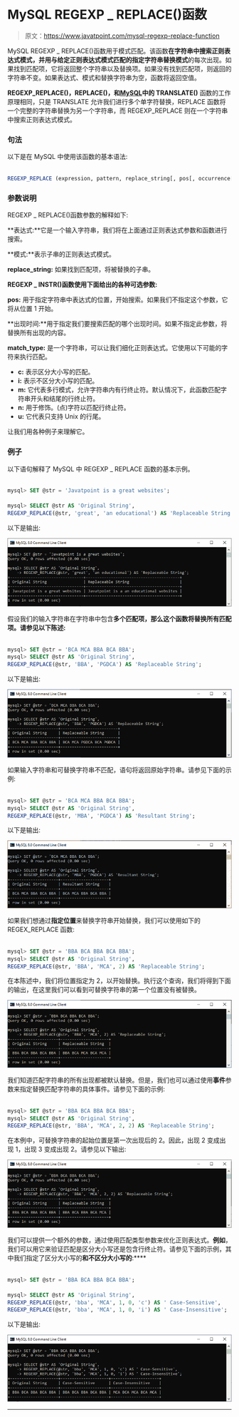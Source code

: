 # MySQL REGEXP _ REPLACE()函数

> 原文：<https://www.javatpoint.com/mysql-regexp-replace-function>

MySQL REGEXP _ REPLACE()函数用于模式匹配。该函数**在字符串中搜索正则表达式模式，并用与给定正则表达式模式匹配的指定字符串替换模式**的每次出现。如果找到匹配项，它将返回整个字符串以及替换项。如果没有找到匹配项，则返回的字符串不变。如果表达式、模式和替换字符串为空，函数将返回空值。

**REGEXP_REPLACE()，REPLACE()，**和**[MySQL](https://www.javatpoint.com/mysql-tutorial)中的 TRANSLATE()** 函数的工作原理相同，只是 TRANSLATE 允许我们进行多个单字符替换，REPLACE 函数将一个完整的字符串替换为另一个字符串，而 REGEXP_REPLACE 则在一个字符串中搜索正则表达式模式。

### 句法

以下是在 MySQL 中使用该函数的基本语法:

```sql

REGEXP_REPLACE (expression, pattern, replace_string[, pos[, occurrence[, match_type]]])

```

### 参数说明

REGEXP _ REPLACE()函数参数的解释如下:

**表达式:**它是一个输入字符串，我们将在上面通过正则表达式参数和函数进行搜索。

**模式:**表示子串的正则表达式模式。

**replace_string:** 如果找到匹配项，将被替换的子串。

**REGEXP _ INSTR()函数使用下面给出的各种可选参数:**

**pos:** 用于指定字符串中表达式的位置，开始搜索。如果我们不指定这个参数，它将从位置 1 开始。

**出现时间:**用于指定我们要搜索匹配的哪个出现时间。如果不指定此参数，将替换所有出现的内容。

**match_type:** 是一个字符串，可以让我们细化正则表达式。它使用以下可能的字符来执行匹配。

*   **c:** 表示区分大小写的匹配。
*   **i:** 表示不区分大小写的匹配。
*   **m:** 它代表多行模式，允许字符串内有行终止符。默认情况下，此函数匹配字符串开头和结尾的行终止符。
*   **n:** 用于修饰。(点)字符以匹配行终止符。
*   **u:** 它代表只支持 Unix 的行尾。

让我们用各种例子来理解它。

### 例子

以下语句解释了 MySQL 中 REGEXP _ REPLACE 函数的基本示例。

```sql

mysql> SET @str = 'Javatpoint is a great websites';

mysql> SELECT @str AS 'Original String', 
REGEXP_REPLACE(@str, 'great', 'an educational') AS 'Replaceable String';

```

以下是输出:

![MySQL REGEXP_REPLACE() Function](img/b6ced3df591d274ffb4b37e4d463cfa8.png)

假设我们的输入字符串在字符串中包含**多个匹配项，那么这个函数将替换所有匹配项。请参见以下陈述:**

```sql

mysql> SET @str = 'BCA MCA BBA BCA BBA';
mysql> SELECT @str AS 'Original String',
REGEXP_REPLACE(@str, 'BBA', 'PGDCA') AS 'Replaceable String';

```

以下是输出:

![MySQL REGEXP_REPLACE() Function](img/2b8197fcb75b65effb30546ab560e5e2.png)

如果输入字符串和可替换字符串不匹配，语句将返回原始字符串。请参见下面的示例:

```sql

mysql> SET @str = 'BCA MCA BBA BCA BBA';
mysql> SELECT @str AS 'Original String',
REGEXP_REPLACE(@str, 'MBA', 'PGDCA') AS 'Resultant String';

```

以下是输出:

![MySQL REGEXP_REPLACE() Function](img/d5f9626ef6f4265ae5437aa2442f291d.png)

如果我们想通过**指定位置**来替换字符串开始替换，我们可以使用如下的 REGEX_REPLACE 函数:

```sql

mysql> SET @str = 'BBA BCA BBA BCA BBA';
mysql> SELECT @str AS 'Original String',
REGEXP_REPLACE(@str, 'BBA', 'MCA', 2) AS 'Replaceable String';

```

在本陈述中，我们将位置指定为 2，以开始替换。执行这个查询，我们将得到下面的输出，在这里我们可以看到可替换字符串的第一个位置没有被替换。

![MySQL REGEXP_REPLACE() Function](img/662e4f2c0759f2bd755e75153550c904.png)

我们知道匹配字符串的所有出现都被默认替换。但是，我们也可以通过使用**事件**参数来指定替换匹配字符串的具体事件。请参见下面的示例:

```sql

mysql> SET @str = 'BBA BCA BBA BCA BBA';
mysql> SELECT @str AS 'Original String',
REGEXP_REPLACE(@str, 'BBA', 'MCA', 2, 2) AS 'Replaceable String';

```

在本例中，可替换字符串的起始位置是第一次出现后的 2。因此，出现 2 变成出现 1，出现 3 变成出现 2。请参见以下输出:

![MySQL REGEXP_REPLACE() Function](img/7bd71eed676b3e618e2d33975f79985f.png)

我们可以提供一个额外的参数，通过使用匹配类型参数来优化正则表达式。**例如**，我们可以用它来验证匹配是区分大小写还是包含行终止符。请参见下面的示例，其中我们指定了区分大小写的**和不区分大小写的**:****

```sql

mysql> SET @str = 'BBA BCA BBA BCA BBA';

mysql> SELECT @str AS 'Original String',
REGEXP_REPLACE(@str, 'bba', 'MCA', 1, 0, 'c') AS ' Case-Sensitive',
REGEXP_REPLACE(@str, 'bba', 'MCA', 1, 0, 'i') AS ' Case-Insensitive';

```

以下是输出:

![MySQL REGEXP_REPLACE() Function](img/eb32404b4af44a3cc09cc864558afb92.png)

* * ***